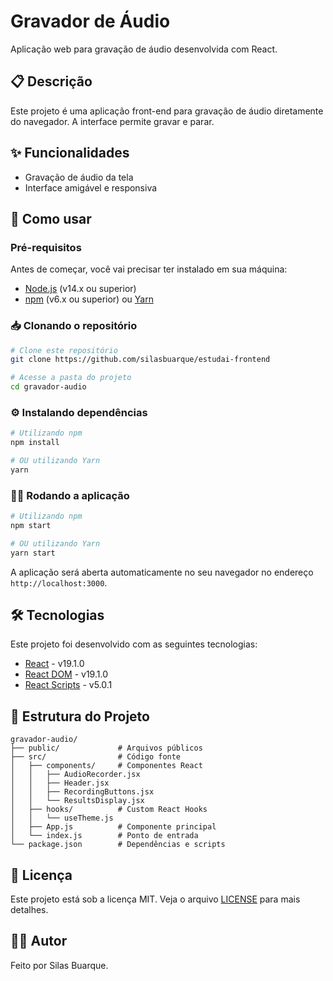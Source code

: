 # Gravador de Áudio

Aplicação web para gravação de áudio desenvolvida com React.

## 📋 Descrição

Este projeto é uma aplicação front-end para gravação de áudio diretamente do navegador. A interface permite gravar e parar.

## ✨ Funcionalidades

- Gravação de áudio da tela
- Interface amigável e responsiva

## 🚀 Como usar

### Pré-requisitos

Antes de começar, você vai precisar ter instalado em sua máquina:
- [Node.js](https://nodejs.org/) (v14.x ou superior)
- [npm](https://www.npmjs.com/) (v6.x ou superior) ou [Yarn](https://yarnpkg.com/)

### 📥 Clonando o repositório

```bash
# Clone este repositório
git clone https://github.com/silasbuarque/estudai-frontend

# Acesse a pasta do projeto
cd gravador-audio
```

### ⚙️ Instalando dependências

```bash
# Utilizando npm
npm install

# OU utilizando Yarn
yarn
```

### 🏃‍♀️ Rodando a aplicação

```bash
# Utilizando npm
npm start

# OU utilizando Yarn
yarn start
```

A aplicação será aberta automaticamente no seu navegador no endereço `http://localhost:3000`.

## 🛠️ Tecnologias

Este projeto foi desenvolvido com as seguintes tecnologias:

- [React](https://reactjs.org/) - v19.1.0
- [React DOM](https://reactjs.org/docs/react-dom.html) - v19.1.0
- [React Scripts](https://www.npmjs.com/package/react-scripts) - v5.0.1

## 📝 Estrutura do Projeto

```
gravador-audio/
├── public/             # Arquivos públicos
├── src/                # Código fonte
│   ├── components/     # Componentes React
│   │   ├── AudioRecorder.jsx
│   │   ├── Header.jsx
│   │   ├── RecordingButtons.jsx
│   │   └── ResultsDisplay.jsx
│   ├── hooks/          # Custom React Hooks
│   │   └── useTheme.js
│   ├── App.js          # Componente principal
│   └── index.js        # Ponto de entrada
└── package.json        # Dependências e scripts
```

## 📄 Licença

Este projeto está sob a licença MIT. Veja o arquivo [LICENSE](LICENSE) para mais detalhes.

## 👨‍💻 Autor

Feito por Silas Buarque.
